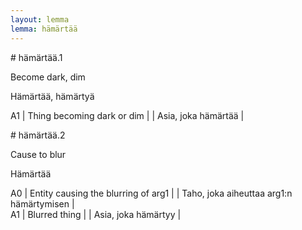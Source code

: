```yaml
---
layout: lemma
lemma: hämärtää
---
```


<div class="sense">
# <span class="sensename">hämärtää.1</span>

<span class="description">Become dark, dim</span>

<span class="description">Hämärtää, hämärtyä</span>

A1 | Thing becoming dark or dim |   | Asia, joka hämärtää |  

</div>

<div class="sense">
# <span class="sensename">hämärtää.2</span>

<span class="description">Cause to blur</span>

<span class="description">Hämärtää</span>

A0 | Entity causing the blurring of arg1 |   | Taho, joka aiheuttaa arg1:n hämärtymisen |  
A1 | Blurred thing |   | Asia, joka hämärtyy |  

</div>

